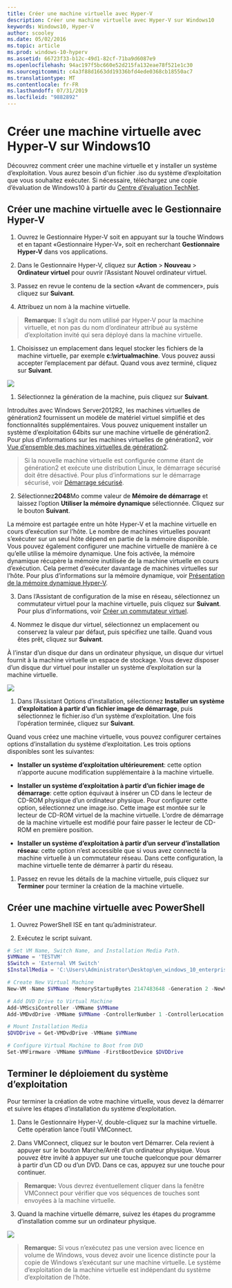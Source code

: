 ```yaml
---
title: Créer une machine virtuelle avec Hyper-V
description: Créer une machine virtuelle avec Hyper-V sur Windows10
keywords: Windows10, Hyper-V
author: scooley
ms.date: 05/02/2016
ms.topic: article
ms.prod: windows-10-hyperv
ms.assetid: 66723f33-b12c-49d1-82cf-71ba9d6087e9
ms.openlocfilehash: 94ac197f5bc660e52d215fa132eae78f521e1c30
ms.sourcegitcommit: c4a3f88d1663dd19336bfd4ede0368cb18550ac7
ms.translationtype: MT
ms.contentlocale: fr-FR
ms.lasthandoff: 07/31/2019
ms.locfileid: "9882892"
---
```

# <a name="create-virtual-machine-with-hyper-v-on-windows-10"></a>Créer une machine virtuelle avec Hyper-V sur Windows10

Découvrez comment créer une machine virtuelle et y installer un système d’exploitation.  Vous aurez besoin d'un fichier .iso du système d’exploitation que vous souhaitez exécuter. Si nécessaire, téléchargez une copie d’évaluation de Windows10 à partir du [Centre d’évaluation TechNet](http://www.microsoft.com/evalcenter/).

## <a name="create-a-virtual-machine-with-hyper-v-manager"></a>Créer une machine virtuelle avec le Gestionnaire Hyper-V

1. Ouvrez le Gestionnaire Hyper-V soit en appuyant sur la touche Windows et en tapant «Gestionnaire Hyper-V», soit en recherchant **Gestionnaire Hyper-V** dans vos applications.

1. Dans le Gestionnaire Hyper-V, cliquez sur **Action** > **Nouveau** > **Ordinateur virtuel** pour ouvrir l’Assistant Nouvel ordinateur virtuel.

1. Passez en revue le contenu de la section «Avant de commencer», puis cliquez sur **Suivant**.

1. Attribuez un nom à la machine virtuelle.
  > **Remarque:** Il s’agit du nom utilisé par Hyper-V pour la machine virtuelle, et non pas du nom d’ordinateur attribué au système d’exploitation invité qui sera déployé dans la machine virtuelle.

1. Choisissez un emplacement dans lequel stocker les fichiers de la machine virtuelle, par exemple **c:\virtualmachine**. Vous pouvez aussi accepter l’emplacement par défaut. Quand vous avez terminé, cliquez sur **Suivant**.

  ![](media/new_vm_upd.png)

1. Sélectionnez la génération de la machine, puis cliquez sur **Suivant**.  

  Introduites avec Windows Server2012R2, les machines virtuelles de génération2 fournissent un modèle de matériel virtuel simplifié et des fonctionnalités supplémentaires. Vous pouvez uniquement installer un système d’exploitation 64bits sur une machine virtuelle de génération2. Pour plus d’informations sur les machines virtuelles de génération2, voir [Vue d’ensemble des machines virtuelles de génération2](<https://docs.microsoft.com/previous-versions/windows/it-pro/windows-server-2012-R2-and-2012/dn282285(v=ws.11)>).
  
  > Si la nouvelle machine virtuelle est configurée comme étant de génération2 et exécute une distribution Linux, le démarrage sécurisé doit être désactivé. Pour plus d’informations sur le démarrage sécurisé, voir [Démarrage sécurisé](<https://docs.microsoft.com/previous-versions/windows/it-pro/windows-8.1-and-8/dn486875(v=ws.11)>).

2. Sélectionnez**2048**Mo comme valeur de **Mémoire de démarrage** et laissez l’option **Utiliser la mémoire dynamique** sélectionnée. Cliquez sur le bouton **Suivant**.

  La mémoire est partagée entre un hôte Hyper-V et la machine virtuelle en cours d’exécution sur l’hôte. Le nombre de machines virtuelles pouvant s’exécuter sur un seul hôte dépend en partie de la mémoire disponible. Vous pouvez également configurer une machine virtuelle de manière à ce qu’elle utilise la mémoire dynamique. Une fois activée, la mémoire dynamique récupère la mémoire inutilisée de la machine virtuelle en cours d’exécution. Cela permet d’exécuter davantage de machines virtuelles sur l’hôte. Pour plus d’informations sur la mémoire dynamique, voir [Présentation de la mémoire dynamique Hyper-V](https://docs.microsoft.com/previous-versions/windows/it-pro/windows-server-2012-R2-and-2012/hh831766(v=ws.11)).

3. Dans l’Assistant de configuration de la mise en réseau, sélectionnez un commutateur virtuel pour la machine virtuelle, puis cliquez sur **Suivant**. Pour plus d’informations, voir [Créer un commutateur virtuel](connect-to-network.md).

4. Nommez le disque dur virtuel, sélectionnez un emplacement ou conservez la valeur par défaut, puis spécifiez une taille. Quand vous êtes prêt, cliquez sur **Suivant**.

  À l’instar d’un disque dur dans un ordinateur physique, un disque dur virtuel fournit à la machine virtuelle un espace de stockage. Vous devez disposer d’un disque dur virtuel pour installer un système d’exploitation sur la machine virtuelle.
  
  ![](media/new_vhd_upd.png)

1. Dans l’Assistant Options d’installation, sélectionnez **Installer un système d’exploitation à partir d’un fichier image de démarrage**, puis sélectionnez le fichier.iso d’un système d’exploitation. Une fois l’opération terminée, cliquez sur **Suivant**.

  Quand vous créez une machine virtuelle, vous pouvez configurer certaines options d’installation du système d’exploitation. Les trois options disponibles sont les suivantes:

  * **Installer un système d’exploitation ultérieurement**: cette option n’apporte aucune modification supplémentaire à la machine virtuelle.

  * **Installer un système d’exploitation à partir d’un fichier image de démarrage**: cette option équivaut à insérer un CD dans le lecteur de CD-ROM physique d’un ordinateur physique. Pour configurer cette option, sélectionnez une image.iso. Cette image est montée sur le lecteur de CD-ROM virtuel de la machine virtuelle. L’ordre de démarrage de la machine virtuelle est modifié pour faire passer le lecteur de CD-ROM en première position.

  * **Installer un système d’exploitation à partir d’un serveur d’installation réseau**: cette option n’est accessible que si vous avez connecté la machine virtuelle à un commutateur réseau. Dans cette configuration, la machine virtuelle tente de démarrer à partir du réseau.

1. Passez en revue les détails de la machine virtuelle, puis cliquez sur **Terminer** pour terminer la création de la machine virtuelle.

## <a name="create-a-virtual-machine-with-powershell"></a>Créer une machine virtuelle avec PowerShell

1. Ouvrez PowerShell ISE en tant qu’administrateur.

2. Exécutez le script suivant.

  ``` powershell
  # Set VM Name, Switch Name, and Installation Media Path.
  $VMName = 'TESTVM'
  $Switch = 'External VM Switch'
  $InstallMedia = 'C:\Users\Administrator\Desktop\en_windows_10_enterprise_x64_dvd_6851151.iso'

  # Create New Virtual Machine
  New-VM -Name $VMName -MemoryStartupBytes 2147483648 -Generation 2 -NewVHDPath "D:\Virtual Machines\$VMName\$VMName.vhdx" -NewVHDSizeBytes 53687091200 -Path "D:\Virtual Machines\$VMName" -SwitchName $Switch

  # Add DVD Drive to Virtual Machine
  Add-VMScsiController -VMName $VMName
  Add-VMDvdDrive -VMName $VMName -ControllerNumber 1 -ControllerLocation 0 -Path $InstallMedia

  # Mount Installation Media
  $DVDDrive = Get-VMDvdDrive -VMName $VMName

  # Configure Virtual Machine to Boot from DVD
  Set-VMFirmware -VMName $VMName -FirstBootDevice $DVDDrive
  ```

## <a name="complete-the-operating-system-deployment"></a>Terminer le déploiement du système d’exploitation

Pour terminer la création de votre machine virtuelle, vous devez la démarrer et suivre les étapes d’installation du système d’exploitation.

1. Dans le Gestionnaire Hyper-V, double-cliquez sur la machine virtuelle. Cette opération lance l’outil VMConnect.

2. Dans VMConnect, cliquez sur le bouton vert Démarrer. Cela revient à appuyer sur le bouton Marche/Arrêt d’un ordinateur physique. Vous pouvez être invité à appuyer sur une touche quelconque pour démarrer à partir d’un CD ou d’un DVD. Dans ce cas, appuyez sur une touche pour continuer.

  > **Remarque:** Vous devrez éventuellement cliquer dans la fenêtre VMConnect pour vérifier que vos séquences de touches sont envoyées à la machine virtuelle.

3. Quand la machine virtuelle démarre, suivez les étapes du programme d’installation comme sur un ordinateur physique.

  ![](media/OSDeploy_upd.png) 

  > **Remarque:** Si vous n’exécutez pas une version avec licence en volume de Windows, vous devez avoir une licence distincte pour la copie de Windows s’exécutant sur une machine virtuelle. Le système d’exploitation de la machine virtuelle est indépendant du système d’exploitation de l’hôte.
